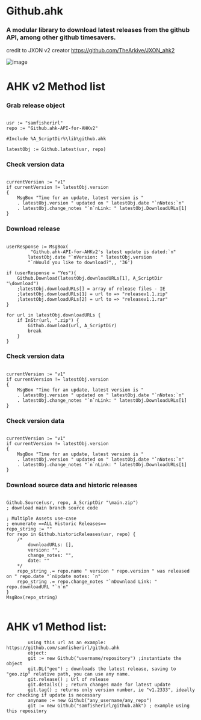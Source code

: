<h1>Github.ahk</h1>
<h3>A modular library to download latest releases from the github API, among other github timesavers. </h3>
<p class="has-line-data" data-line-start="1" data-line-end="2">
 
credit to JXON v2 creator https://github.com/TheArkive/JXON_ahk2

![image](https://github.com/samfisherirl/github.ahk/assets/98753696/536823be-20e6-43f2-a612-c780953e2bdf)

# AHK v2 Method list 


### Grab release object 
 
```autohotkey

usr := "samfisherirl"
repo := "Github.ahk-API-for-AHKv2"

#Include %A_ScriptDir%\lib\github.ahk

latestObj := Github.latest(usr, repo)

```

### Check version data
 
```autohotkey

currentVersion := "v1"
if currentVersion != latestObj.version 
{
    MsgBox "Time for an update, latest version is " 
    . latestObj.version " updated on " latestObj.date "`nNotes:`n" 
    . latestObj.change_notes "`n`nLink: " latestObj.DownloadURLs[1]
}

```

### Download release
 
```autohotkey

userResponse := MsgBox(
    	 "Github.ahk-API-for-AHKv2's latest update is dated:`n"
    	latestObj.date "`nVersion: " latestObj.version 
    	"`nWould you like to download?",, '36')

if (userResponse = "Yes"){
	Github.Download(latestObj.downloadURLs[1], A_ScriptDir "\download")
	;latestObj.downloadURLs[] = array of release files - IE
	;latestObj.downloadURLs[1] = url to => "releasev1.1.zip" 
	;latestObj.downloadURLs[2] = url to => "releasev1.1.rar"
}

for url in latestObj.downloadURLs {
    if InStr(url, ".zip") {
        Github.download(url, A_ScriptDir) 
        break
    }
}

```

### Check version data
 
```autohotkey

currentVersion := "v1"
if currentVersion != latestObj.version 
{
    MsgBox "Time for an update, latest version is " 
    . latestObj.version " updated on " latestObj.date "`nNotes:`n" 
    . latestObj.change_notes "`n`nLink: " latestObj.DownloadURLs[1]
}

```

### Check version data
 
```autohotkey

currentVersion := "v1"
if currentVersion != latestObj.version 
{
    MsgBox "Time for an update, latest version is " 
    . latestObj.version " updated on " latestObj.date "`nNotes:`n" 
    . latestObj.change_notes "`n`nLink: " latestObj.DownloadURLs[1]
}

```

### Download source data and historic releases
 
```autohotkey

Github.Source(usr, repo, A_ScriptDir "\main.zip")
; download main branch source code

; Multiple Assets use-case
; enumerate ==ALL Historic Releases==
repo_string := ""
for repo in Github.historicReleases(usr, repo) {
    /* 
        downloadURLs: [],
        version: "",
        change_notes: "",
        date: ""  
    */
    repo_string .= repo.name " version " repo.version " was released on " repo.date "`nUpdate notes: `n" 
    repo_string .= repo.change_notes "`nDownload Link: " repo.downloadURL "`n`n"
}
MsgBox(repo_string)


``` 

# AHK v1 Method list:
        
```autohotkey
        using this url as an example: https://github.com/samfisherirl/github.ahk
        object: 
        git := new Github("username/repository") ;instantiate the object
        git.DL("geo") ; downloads the latest release, saving to "geo.zip" relative path, you can use any name. 
        git.release() ; Url of release 
        git.details() ; return changes made for latest update
        git.tag() ; returns only version number, ie "v1.2333", ideally for checking if update is necessary
        anyname := new Github("any_username/any_repo") 
        git := new Github("samfisherirl/github.ahk") ; example using this repository
```
 
  
